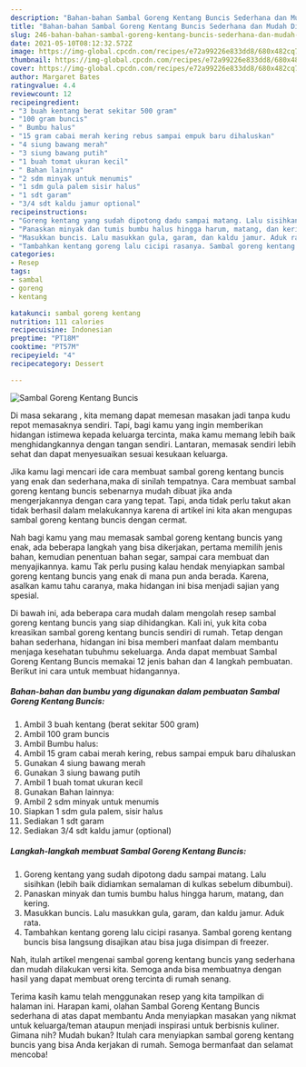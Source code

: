 ```yaml
---
description: "Bahan-bahan Sambal Goreng Kentang Buncis Sederhana dan Mudah Dibuat"
title: "Bahan-bahan Sambal Goreng Kentang Buncis Sederhana dan Mudah Dibuat"
slug: 246-bahan-bahan-sambal-goreng-kentang-buncis-sederhana-dan-mudah-dibuat
date: 2021-05-10T08:12:32.572Z
image: https://img-global.cpcdn.com/recipes/e72a99226e833dd8/680x482cq70/sambal-goreng-kentang-buncis-foto-resep-utama.jpg
thumbnail: https://img-global.cpcdn.com/recipes/e72a99226e833dd8/680x482cq70/sambal-goreng-kentang-buncis-foto-resep-utama.jpg
cover: https://img-global.cpcdn.com/recipes/e72a99226e833dd8/680x482cq70/sambal-goreng-kentang-buncis-foto-resep-utama.jpg
author: Margaret Bates
ratingvalue: 4.4
reviewcount: 12
recipeingredient:
- "3 buah kentang berat sekitar 500 gram"
- "100 gram buncis"
- " Bumbu halus"
- "15 gram cabai merah kering rebus sampai empuk baru dihaluskan"
- "4 siung bawang merah"
- "3 siung bawang putih"
- "1 buah tomat ukuran kecil"
- " Bahan lainnya"
- "2 sdm minyak untuk menumis"
- "1 sdm gula palem sisir halus"
- "1 sdt garam"
- "3/4 sdt kaldu jamur optional"
recipeinstructions:
- "Goreng kentang yang sudah dipotong dadu sampai matang. Lalu sisihkan (lebih baik didiamkan semalaman di kulkas sebelum dibumbui)."
- "Panaskan minyak dan tumis bumbu halus hingga harum, matang, dan kering."
- "Masukkan buncis. Lalu masukkan gula, garam, dan kaldu jamur. Aduk rata."
- "Tambahkan kentang goreng lalu cicipi rasanya. Sambal goreng kentang buncis bisa langsung disajikan atau bisa juga disimpan di freezer."
categories:
- Resep
tags:
- sambal
- goreng
- kentang

katakunci: sambal goreng kentang 
nutrition: 111 calories
recipecuisine: Indonesian
preptime: "PT18M"
cooktime: "PT57M"
recipeyield: "4"
recipecategory: Dessert

---
```



![Sambal Goreng Kentang Buncis](https://img-global.cpcdn.com/recipes/e72a99226e833dd8/680x482cq70/sambal-goreng-kentang-buncis-foto-resep-utama.jpg)

Di masa  sekarang , kita memang dapat memesan masakan jadi tanpa kudu repot memasaknya sendiri. Tapi, bagi kamu yang ingin memberikan hidangan istimewa kepada keluarga tercinta, maka kamu memang lebih baik menghidangkannya dengan tangan sendiri. Lantaran, memasak sendiri lebih sehat dan dapat menyesuaikan sesuai kesukaan keluarga.

Jika kamu lagi mencari ide cara membuat sambal goreng kentang buncis yang enak dan sederhana,maka di sinilah tempatnya. Cara membuat sambal goreng kentang buncis  sebenarnya mudah dibuat jika anda mengerjakannya dengan cara yang tepat. Tapi, anda tidak perlu takut akan tidak berhasil dalam melakukannya 
karena di artikel ini kita akan mengupas sambal goreng kentang buncis dengan cermat.  



Nah bagi kamu yang mau memasak sambal goreng kentang buncis yang enak, ada beberapa langkah yang bisa dikerjakan, pertama memilih jenis bahan, kemudian penentuan bahan segar, sampai cara membuat dan menyajikannya. kamu Tak perlu pusing kalau hendak menyiapkan sambal goreng kentang buncis yang enak di mana pun anda berada. Karena, asalkan kamu  tahu caranya, maka hidangan ini bisa menjadi sajian yang spesial.

Di bawah ini, ada beberapa cara mudah dalam mengolah resep sambal goreng kentang buncis yang siap dihidangkan. Kali ini, yuk kita coba kreasikan sambal goreng kentang buncis sendiri di rumah. Tetap dengan bahan sederhana, hidangan ini bisa memberi manfaat dalam membantu menjaga kesehatan tubuhmu sekeluarga. Anda dapat membuat Sambal Goreng Kentang Buncis memakai 12 jenis bahan dan 4 langkah pembuatan. Berikut ini cara untuk membuat hidangannya.

<!--inarticleads1-->

##### Bahan-bahan dan bumbu yang digunakan dalam pembuatan Sambal Goreng Kentang Buncis:

1. Ambil 3 buah kentang (berat sekitar 500 gram)
1. Ambil 100 gram buncis
1. Ambil  Bumbu halus:
1. Ambil 15 gram cabai merah kering, rebus sampai empuk baru dihaluskan
1. Gunakan 4 siung bawang merah
1. Gunakan 3 siung bawang putih
1. Ambil 1 buah tomat ukuran kecil
1. Gunakan  Bahan lainnya:
1. Ambil 2 sdm minyak untuk menumis
1. Siapkan 1 sdm gula palem, sisir halus
1. Sediakan 1 sdt garam
1. Sediakan 3/4 sdt kaldu jamur (optional)




<!--inarticleads2-->

##### Langkah-langkah membuat Sambal Goreng Kentang Buncis:

1. Goreng kentang yang sudah dipotong dadu sampai matang. Lalu sisihkan (lebih baik didiamkan semalaman di kulkas sebelum dibumbui).
1. Panaskan minyak dan tumis bumbu halus hingga harum, matang, dan kering.
1. Masukkan buncis. Lalu masukkan gula, garam, dan kaldu jamur. Aduk rata.
1. Tambahkan kentang goreng lalu cicipi rasanya. Sambal goreng kentang buncis bisa langsung disajikan atau bisa juga disimpan di freezer.




Nah, itulah artikel mengenai  sambal goreng kentang buncis  yang sederhana dan mudah dilakukan versi kita. Semoga anda bisa membuatnya dengan hasil yang dapat membuat oreng tercinta di rumah senang. 

Terima kasih kamu telah menggunakan resep yang kita tampilkan di halaman ini. Harapan kami, olahan  Sambal Goreng Kentang Buncis sederhana di atas dapat membantu Anda menyiapkan masakan yang nikmat untuk keluarga/teman ataupun menjadi inspirasi untuk berbisnis kuliner. Gimana nih? Mudah bukan? Itulah cara menyiapkan sambal goreng kentang buncis yang bisa Anda kerjakan di rumah. Semoga bermanfaat dan selamat mencoba!

